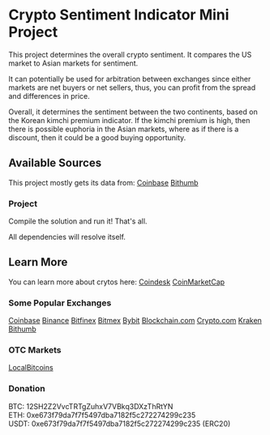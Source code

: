 # Crypto Sentiment Indicator Mini Project

This project determines the overall crypto sentiment.
It compares the US market to Asian markets for sentiment.

It can potentially be used for arbitration between exchanges since either markets are net buyers or net sellers,
thus, you can profit from the spread and differences in price.

Overall, it determines the sentiment between the two continents, based on the Korean kimchi premium indicator.
If the kimchi premium is high, then there is possible euphoria in the Asian markets, where as if there is a discount,
then it could be a good buying opportunity.

## Available Sources

This project mostly gets its data from:
[Coinbase](https://pro.coinbase.com/trade/BTC-USD)
[Bithumb](https://en.bithumb.com/trade/order/BTC_KRW)


### Project 

Compile the solution and run it!
That's all.

All dependencies will resolve itself.

## Learn More

You can learn more about crytos here:
[Coindesk](https://www.coindesk.com/)
[CoinMarketCap](https://coinmarketcap.com/)

### Some Popular Exchanges

[Coinbase](https://pro.coinbase.com/trade/BTC-USD)
[Binance](https://www.binance.com/en/trade/BTC_USDT?layout=pro&theme=dark&type=spot)
[Bitfinex](https://trading.bitfinex.com/t?type=exchange)
[Bitmex](https://www.bitmex.com/app/trade/XBTUSD)
[Bybit](https://www.bybit.com/trade/inverse/BTCUSD)
[Blockchain.com](https://exchange.blockchain.com/trade)
[Crypto.com](https://crypto.com/exchange/trade/spot/CRO_BTC)
[Kraken](https://demo-futures.kraken.com/futures/PI_XBTUSD)
[Bithumb](https://en.bithumb.com/trade/order/BTC_KRW)

### OTC Markets

[LocalBitcoins](https://localbitcoins.com/)

### Donation

BTC:  12SH2Z2VvcTRTgZuhxV7VBkq3DXzThRtYN  
ETH:  0xe673f79da7f7f5497dba7182f5c272274299c235  
USDT: 0xe673f79da7f7f5497dba7182f5c272274299c235 (ERC20)  
